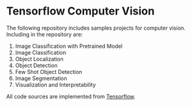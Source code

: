 # Tensorflow Computer Vision

 The following repository includes samples projects for computer vision. Including in the repository are: 
 
 <ol>
  <li>Image Classification with Pretrained Model</li>
  <li>Image Classification</li>
  <li>Object Localization</li>
  <li>Object Detection</li>
  <li>Few Shot Object Detection</li>
  <li>Image Segmentation</li>
  <li>Visualization and Interpretability</li>
 </ol>
  
 All code sources are implemented from [Tensorflow](https://www.tensorflow.org/).
